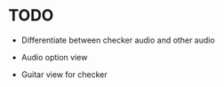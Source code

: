 # TODO
* Differentiate between checker audio and other audio

* Audio option view
* Guitar view for checker